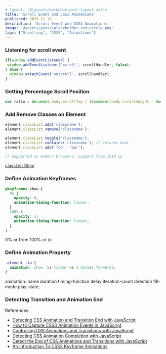 ```yaml
---
# layout: '@layouts/markdown-post-layout.astro'
title: 'Scroll Event and CSS3 Animations'
published: 2015-11-18
description: 'Scroll Event and CSS3 Animations'
image: '@assets/posts/placeholder-red-circle.png'
tags: ["Scrolling", "CSS3", "Animations"]
---
```


### Listening for scroll event

```js
if(window.addEventListener) {
 window.addEventListener('scroll', scrollHandler, false);
} else {
  window.attachEvent('onscroll', scrollHandler);
}
```

### Getting Percentage Scroll Position

```js
var ratio = document.body.scrollTop / (document.body.scrollHeight - document.body.clientHeight) * 100;
```

### Add Remove Classes on Element

```js
element.classList.add('classname');
element.classList.remove('classname'); 

element.classList.toggle('classname');
element.classList.contains('classname'); // returns bool
element.classList.add('foo', 'bar');

// Supported on modern browsers; support from IE10 up
```

[classList Shim](https://github.com/eligrey/classList.js/blob/master/classList.js)

### Define Animation Keyframes

```css
@keyframes show {
  0% {
    opacity: 0;
    animation-timing-function: linear;
  }
  100% {
    opacity: 1;
    animation-timing-function: linear;
  }
}
```

0% or from 100% or to

### Define Animation Property

```css
.element .in {
  animation: show .5s linear 0s 1 normal forwards;
}
```

  animation: name duration timing-function delay iteration-count direction fill-mode play-state;

### Detecting Transition and Animation End

References:

- [Detecting CSS Animation and Transition End with JavaScript](http://osvaldas.info/detecting-css-animation-transition-end-with-javascript)
- [How to Capture CSS3 Animation Events in JavaScript](http://www.sitepoint.com/css3-animation-javascript-event-handlers/)
- [Controlling CSS Animations and Transitions with JavaScript](https://css-tricks.com/controlling-css-animations-transitions-javascript/)
- [Detecting CSS Animation Completion with JavaScript](https://davidwalsh.name/css-animation-callback)
- [Detect the End of CSS Animations and Transitions with JavaScript](https://jonsuh.com/blog/detect-the-end-of-css-animations-and-transitions-with-javascript/)
- [An Introduction To CSS3 Keyframe Animations](http://www.smashingmagazine.com/2011/05/an-introduction-to-css3-keyframe-animations/)
